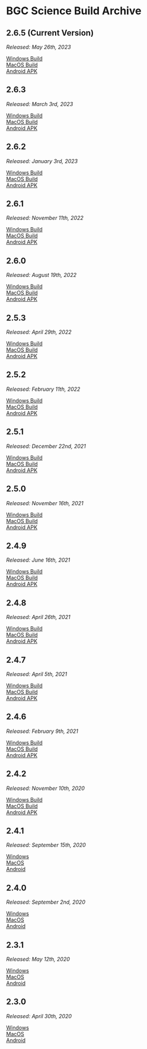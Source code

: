 # BGC Science Build Archive

## 2.6.5 (Current Version)

*Released: May 26th, 2023*

[Windows Build](https://bgcgamefiles.s3.us-east-2.amazonaws.com/PART/Builds/v2.6.5/BGCScience_2.6.5_23.05.18_Windows.zip)  
[MacOS Build](https://bgcgamefiles.s3.us-east-2.amazonaws.com/PART/Builds/v2.6.5/BGCScience_2.6.5_23.05.18_MacOS.dmg)  
[Android APK](https://bgcgamefiles.s3.us-east-2.amazonaws.com/PART/Builds/v2.6.5/BGCScience_2.6.5_23.05.18_Android.apk)  

## 2.6.3

*Released: March 3rd, 2023*

[Windows Build](https://bgcgamefiles.s3.us-east-2.amazonaws.com/PART/Builds/v2.6.2/BGCScience_2.6.2_22.12.12_WINx64.zip)  
[MacOS Build](https://bgcgamefiles.s3.us-east-2.amazonaws.com/PART/Builds/v2.6.2/BGCScience_2.6.2_22.12.12_MacOS.dmg)  
[Android APK](https://bgcgamefiles.s3.us-east-2.amazonaws.com/PART/Builds/v2.6.2/BGCScience_2.6.2_22.12.07_Android.apk)  

## 2.6.2

*Released: January 3rd, 2023*

[Windows Build](https://bgcgamefiles.s3.us-east-2.amazonaws.com/PART/Builds/v2.6.3/BGCScience_2.6.3_23.03.02_WINx64.zip)  
[MacOS Build](https://bgcgamefiles.s3.us-east-2.amazonaws.com/PART/Builds/v2.6.3/BGCScience_2.6.3_23.03.02_MacOS.dmg)  
[Android APK](https://bgcgamefiles.s3.us-east-2.amazonaws.com/PART/Builds/v2.6.3/BGCScience_2.6.3_23.02.28_Android.apk)  

## 2.6.1

*Released: November 11th, 2022*

[Windows Build](https://bgcgamefiles.s3.us-east-2.amazonaws.com/PART/Builds/v2.6.1_ReleaseBuilds/BGCScience_2.6.1_22.11.21_WINx64.zip)  
[MacOS Build](https://bgcgamefiles.s3.us-east-2.amazonaws.com/PART/Builds/v2.6.1_ReleaseBuilds/BGCScience_2.6.1_22.11.21_MacOS.dmg)  
[Android APK](https://bgcgamefiles.s3.us-east-2.amazonaws.com/PART/Builds/v2.6.1_ReleaseBuilds/BGCScience_2.6.1_22.11.21_Android.apk)  

## 2.6.0

*Released: August 19th, 2022*

[Windows Build](https://bgcgamefiles.s3.us-east-2.amazonaws.com/PART/Builds/v2.6.0c/BGCScience_2.6.0_WINx64.zip)  
[MacOS Build](https://bgcgamefiles.s3.us-east-2.amazonaws.com/PART/Builds/v2.6.0c/BGCScience_2.6.0_MacOS.dmg)  
[Android APK](https://bgcgamefiles.s3.us-east-2.amazonaws.com/PART/Builds/v2.6.0c/BGCScience_2.6.0_Android.apk)  

## 2.5.3

*Released: April 29th, 2022*

[Windows Build](https://bgcgamefiles.s3.us-east-2.amazonaws.com/PART/Builds/v2.5.3/BGCScience_2.5.3_WINx64.zip)  
[MacOS Build](https://bgcgamefiles.s3.us-east-2.amazonaws.com/PART/Builds/v2.5.3/BGCScience_2.5.3_MacOS.dmg)  
[Android APK](https://bgcgamefiles.s3.us-east-2.amazonaws.com/PART/Builds/v2.5.3/BGCScience_2.5.3_Android.apk)  

## 2.5.2

*Released: February 11th, 2022*

[Windows Build](https://bgcgamefiles.s3.us-east-2.amazonaws.com/PART/Builds/v2.5.2/BGCScience_2.5.2_WINx64.zip)  
[MacOS Build](https://bgcgamefiles.s3.us-east-2.amazonaws.com/PART/Builds/v2.5.2/BGCScience_2.5.2_MacOS.dmg)  
[Android APK](https://bgcgamefiles.s3.us-east-2.amazonaws.com/PART/Builds/v2.5.2/BGCScience_2.5.2_Android.apk)  

## 2.5.1

*Released: December 22nd, 2021*

[Windows Build](https://bgcgamefiles.s3.us-east-2.amazonaws.com/PART/Builds/v2.5.1/BGCScience_2.5.1_WINx64.zip)  
[MacOS Build](https://bgcgamefiles.s3.us-east-2.amazonaws.com/PART/Builds/v2.5.1/BGCScience_2.5.1_MacOS.dmg)  
[Android APK](https://bgcgamefiles.s3.us-east-2.amazonaws.com/PART/Builds/v2.5.1/BGCScience_2.5.1_Android.apk)  

## 2.5.0

*Released: November 16th, 2021*

[Windows Build](https://bgcgamefiles.s3.us-east-2.amazonaws.com/PART/Builds/v2.5.0/BGCScience_2.5.0_WINx64.zip)  
[MacOS Build](https://bgcgamefiles.s3.us-east-2.amazonaws.com/PART/Builds/v2.5.0/BGCScience_2.5.0_MacOS.dmg)  
[Android APK](https://bgcgamefiles.s3.us-east-2.amazonaws.com/PART/Builds/v2.5.0/BGCScience_2.5.0_Android.apk)  

## 2.4.9

*Released: June 16th, 2021*

[Windows Build](https://bgcgamefiles.s3.us-east-2.amazonaws.com/PART/Builds/v2.4.9/BGCScience_2.4.9_WINx64.zip)  
[MacOS Build](https://bgcgamefiles.s3.us-east-2.amazonaws.com/PART/Builds/v2.4.9/BGCScience_2.4.9_MacOS.dmg)  
[Android APK](https://bgcgamefiles.s3.us-east-2.amazonaws.com/PART/Builds/v2.4.9/BGCScience_2.4.9_Android.apk)  

## 2.4.8

*Released: April 26th, 2021*

[Windows Build](https://bgcgamefiles.s3.us-east-2.amazonaws.com/PART/Builds/v2.4.8/BGCScience_2.4.8_WINx64.zip)  
[MacOS Build](https://bgcgamefiles.s3.us-east-2.amazonaws.com/PART/Builds/v2.4.8/BGCScience_2.4.8_MacOS.dmg)  
[Android APK](https://bgcgamefiles.s3.us-east-2.amazonaws.com/PART/Builds/v2.4.8/BGCScience_2.4.8_Android.apk)  

## 2.4.7

*Released: April 5th, 2021*

[Windows Build](https://bgcgamefiles.s3.us-east-2.amazonaws.com/PART/Builds/v2.4.7/BGCScience_2.4.7_WINx64.zip)  
[MacOS Build](https://bgcgamefiles.s3.us-east-2.amazonaws.com/PART/Builds/v2.4.7/BGCScience_2.4.7_MacOS.dmg)  
[Android APK](https://bgcgamefiles.s3.us-east-2.amazonaws.com/PART/Builds/v2.4.7/BGCScience_2.4.7_Android.apk)  

## 2.4.6

*Released: February 9th, 2021*

[Windows Build](https://bgcgamefiles.s3.us-east-2.amazonaws.com/PART/Builds/v2.4.6/BGCScience_2.4.6_WINx64.zip)  
[MacOS Build](https://bgcgamefiles.s3.us-east-2.amazonaws.com/PART/Builds/v2.4.6/BGCScience_2.4.6_MacOS.dmg)  
[Android APK](https://bgcgamefiles.s3.us-east-2.amazonaws.com/PART/Builds/v2.4.6/BGCScience_2.4.6_Android.apk)  

## 2.4.2

*Released: November 10th, 2020*

[Windows Build](https://bgcgamefiles.s3.us-east-2.amazonaws.com/PART/Builds/v2.4.2/BGCScience_2.4.2_WINx64.zip)  
[MacOS Build](https://bgcgamefiles.s3.us-east-2.amazonaws.com/PART/Builds/v2.4.2/BGCScience_2.4.2_MacOS.dmg)  
[Android APK](https://bgcgamefiles.s3.us-east-2.amazonaws.com/PART/Builds/v2.4.2/BGCScience_2.4.2_Android.apk)  

## 2.4.1

*Released: September 15th, 2020*

[Windows](https://bgcgamefiles.s3.us-east-2.amazonaws.com/PART/Builds/v2.4.1/BGCScience_2.4.1_WINx64.zip)  
[MacOS](https://bgcgamefiles.s3.us-east-2.amazonaws.com/PART/Builds/v2.4.1/BGCScience_2.4.1_MacOS.dmg)  
[Android](https://bgcgamefiles.s3.us-east-2.amazonaws.com/PART/Builds/v2.4.1/BGCScience_2.4.1_Android.apk)

## 2.4.0

*Released: September 2nd, 2020*

[Windows](https://bgcgamefiles.s3.us-east-2.amazonaws.com/PART/Builds/BGCScience_2.4.0_WINx64.zip)  
[MacOS](https://bgcgamefiles.s3.us-east-2.amazonaws.com/PART/Builds/BGCScience_2.4.0_MacOS.dmg)  
[Android](https://bgcgamefiles.s3.us-east-2.amazonaws.com/PART/Builds/BGCScience_2.4.0_Android.apk) 

## 2.3.1

*Released: May 12th, 2020*

[Windows](https://bgcgamefiles.s3.us-east-2.amazonaws.com/PART/Builds/BGCScience_2.3.1_WINx64.zip)  
[MacOS](https://bgcgamefiles.s3.us-east-2.amazonaws.com/PART/Builds/BGCScience_2.3.1_MacOS.dmg)  
[Android](https://bgcgamefiles.s3.us-east-2.amazonaws.com/PART/Builds/BGCScience_2.3.1_Android.apk)  

## 2.3.0

*Released: April 30th, 2020*

[Windows](https://bgcgamefiles.s3.us-east-2.amazonaws.com/PART/Builds/BGCScience_2.3.0_WINx64.zip)  
[MacOS](https://bgcgamefiles.s3.us-east-2.amazonaws.com/PART/Builds/BGCScience_2.3.0_MacOS.dmg)  
[Android](https://bgcgamefiles.s3.us-east-2.amazonaws.com/PART/Builds/BGCScience_2.3.0_Android.apk)  
